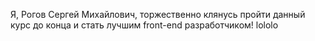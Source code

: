 Я, Рогов Сергей Михайлович, торжественно клянусь пройти данный курс до конца и стать лучшим front-end разработчиком!
lololo